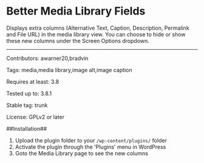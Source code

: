 Better Media Library Fields
===========================

Displays extra columns (Alternative Text, Caption, Description, Permalink and File URL) in the media library view. You can choose to hide or show these new columns under the Screen Options dropdown.

---

Contributors: awarner20,bradvin

Tags: media,media library,image alt,image caption

Requires at least: 3.8

Tested up to: 3.8.1

Stable tag: trunk

License: GPLv2 or later



##Installation##

1. Upload the plugin folder to your `/wp-content/plugins/` folder
2. Activate the plugin through the 'Plugins' menu in WordPress
3. Goto the Media Library page to see the new columns

